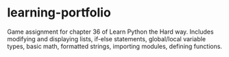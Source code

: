 # learning-portfolio
Game assignment for chapter 36 of Learn Python the Hard way. Includes modifying and displaying lists, if-else statements, global/local variable types, basic math, 
formatted strings, importing modules, defining functions.

